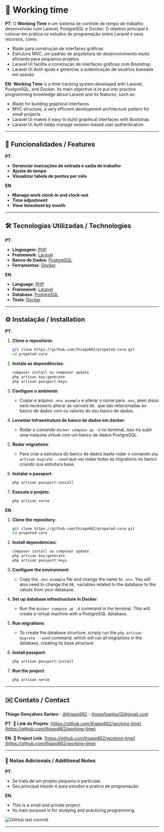 # 📌 Working time

**PT**:
O **Working Time** é um sistema de controle de tempo de trabalho desenvolvido com Laravel, PostgreSQL e Docker. O objetivo principal é colocar em prática os estudos de programação sobre Laravel e seus recursos, como:
- Blade para construção de interfaces gráficas
- Estrutura MVC, um padrão de arquitetura de desenvolvimento muito eficiente para pequenos projetos
- Laravel UI facilita a construção de interfaces gráficas com Bootstrap
- Laravel UI Auth ajuda a gerenciar a autenticação de usuários baseada em sessão

**EN**:
**Working Time** is a time tracking system developed with Laravel, PostgreSQL, and Docker. Its main objective is to put into practice programming knowledge about Laravel and its features, such as:
- Blade for building graphical interfaces
- MVC structure, a very efficient development architecture pattern for small projects
- Laravel UI makes it easy to build graphical interfaces with Bootstrap
- Laravel UI Auth helps manage session-based user authentication

---

## 🌟 Funcionalidades / Features

**PT**:
- **Gerenciar marcações de entrada e saída de trabalho**
- **Ajuste de tempo**
- **Visualizar tabela de pontos por mês**

**EN**:
- **Manage work clock-in and clock-out**
- **Time adjustment**
- **View timesheet by month**

---

## 🛠️ Tecnologias Utilizadas / Technologies

**PT**:
- **Linguagem**: [PHP](https://www.php.net/)
- **Framework**: [Laravel](https://laravel.com/)
- **Banco de Dados**: [PostgreSQL](https://www.postgresql.org/)
- **Ferramentas**: [Docker](https://www.docker.com/)

**EN**:
- **Language**: [PHP](https://www.php.net/)
- **Framework**: [Laravel](https://laravel.com/)
- **Database**: [PostgreSQL](https://www.postgresql.org/)
- **Tools**: [Docker](https://www.docker.com/)

---

## ⚙️ Instalação / Installation

**PT**:
1. **Clone o repositório**:
   ```bash
   git clone https://github.com/thiago662/propeted-core.git
   cd propeted-core
   ```

2. **Instale as dependências**:
   ```bash
   composer install ou composer update
   php artisan key:generate
   php artisan passport:keys
   ```

3. **Configure o ambiente**:
   - Copiar e arquivo `.env.exemple` e alterar o nome para `.env`, alem disso será necessario alterar as varivais `DB_` que são relacionadas ao banco de dados com os valores do seu banco de dados.

4. **Levantar infraestrutura de banco de dados em docker**:
   - Rodar o comando `docker compose up -d` no terminal, isso ira subir uma maquina virtual com um banco de dados PostgreSQL.

5. **Rodar migrations**:
   - Para criar a estrutura do banco de dados basta rodar o comando `php artisan migrate --seed` que vai rodas todas as migrations no banco criando sua estrutura base.

6. **Instalar o passport**:
   ```bash
   php artisan passport:install
   ```

7. **Execute o projeto**:
   ```bash
   php artisan serve
   ```

**EN**:
1. **Clone the repository**:
   ```bash
   git clone https://github.com/thiago662/propeted-core.git
   cd propeted-core
   ```

2. **Install dependencies**:
   ```bash
   composer install ou composer update
   php artisan key:generate
   php artisan passport:keys
   ```

3. **Configure the environment**:
   - Copy the `.env.example` file and change the name to `.env`. You will also need to change the `DB_` variables related to the database to the values from your database.

4. **Set up database infrastructure in Docker**:
   - Run the `docker compose up -d` command in the terminal. This will create a virtual machine with a PostgreSQL database.

5. **Run migrations**:
   - To create the database structure, simply run the `php artisan migrate --seed` command, which will run all migrations in the database, creating its base structure.

6. **Install passport**:
   ```bash
   php artisan passport:install
   ```

7. **Run the project**: 
   ```bash 
   php artisan serve 
   ```

---

## ✉️ Contato / Contact

**Thiago Gonçalves Santos** - [@thiago662](https://github.com/thiago662) - thiago1santos12@gmail.com

**PT**:
🔗 **Link do Projeto**: [https://github.com/thiago662/working-time](https://github.com/thiago662/working-time)

**EN**:
🔗 **Project Link**: [https://github.com/thiago662/working-time](https://github.com/thiago662/working-time)

---

### 📌 Notas Adicionais / Additional Notes

**PT**:
- Se trata de um projeto pequeno e particular.
- Seu principal intuido é para estudos e pratica de programação.

**EN**:
- This is a small and private project.
- Its main purpose is for studying and practicing programming.

![GitHub last commit](https://img.shields.io/github/last-commit/thiago662/working-time)

---
